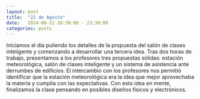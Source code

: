 ```yaml
---
layout: post
title:  "22 de Agosto"
date:   2024-08-22 20:30:00 - 23:30:00
categories: posts
---
```






Iniciamos el día puliendo los detalles de la propuesta del salón de clases inteligente y comenzando a desarrollar una tercera idea. Tras dos horas de trabajo, presentamos a los profesores tres propuestas sólidas: estación meteorológica, salón de clases inteligente y un sistema de asistencia ante derrumbes de edificios. 
El intercambio con los profesores nos permitió identificar que la estación meteorológica era la idea que mejor aprovechaba la materia y cumplía con las expectativas. Con esta idea en mente, finalizamos la clase pensando en posibles diseños físicos y electrónicos.
